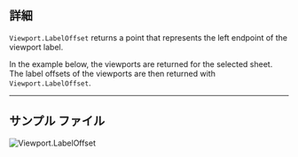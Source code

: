 ## 詳細
`Viewport.LabelOffset` returns a point that represents the left endpoint of the viewport label.

In the example below, the viewports are returned for the selected sheet. The label offsets of the viewports are then returned with `Viewport.LabelOffset`.
___
## サンプル ファイル

![Viewport.LabelOffset](./Revit.Elements.Viewport.LabelOffset_img.jpg)
